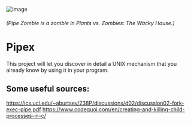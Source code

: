 ![image](https://github.com/user-attachments/assets/84e2b236-69ef-4eae-a9d6-6f24ad3516f1)

###### (Pipe Zombie is a zombie in Plants vs. Zombies: The Wacky House.)

# Pipex
This project will let you discover in detail a UNIX mechanism that you already know by using it in your program.

## Some useful sources:
https://ics.uci.edu/~aburtsev/238P/discussions/d02/discussion02-fork-exec-pipe.pdf
https://www.codequoi.com/en/creating-and-killing-child-processes-in-c/
